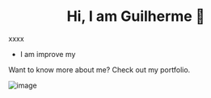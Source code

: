 <h1 align="center">Hi, I am Guilherme  👋</h1>

xxxx

* I am improve my

Want to know more about me? Check out my portfolio.


![image]({Bhttps://img.shields.io/badge/Gmail-D14836?style=for-the-badge&logo=gmail&logoColor=white})
